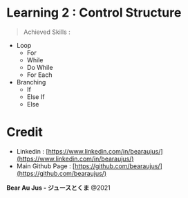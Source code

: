 # Learning 2 : Control Structure
> Achieved Skills :
+ Loop
    - For
	- While
	- Do While
	- For Each
+ Branching
	- If
	- Else If
	- Else

# Credit
+ Linkedin : [https://www.linkedin.com/in/bearaujus/](https://www.linkedin.com/in/bearaujus/)
+ Main Github Page : [https://github.com/bearaujus/](https://github.com/bearaujus/)

**Bear Au Jus - ジュースとくま** @2021
